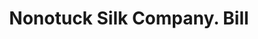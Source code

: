 ---
doi: 10.7916/D8MP6F8R
date_other: '1890'
date_other_textual: 1890-1899
form: printed ephemera
genre:
- Invoices
name:
- Nonotuck Silk Company
object_in_context_url: https://biggert.cul.columbia.edu/items/view/ave_biggert_00426
subject_hierarchical_geographic:
- Boston, Massachusetts, United States
subject_name:
- Nonotuck Silk Company
title: Nonotuck Silk Company. Bill
sort_title: Nonotuck Silk Company. Bill
call_number: ave_biggert_00426
coordinates:
- 42.35805555555556,-71.06361111111111
pid: ave_biggert_00426
identifiers: ave_biggert_00426
permalink: /biggert/ave_biggert_00426/
layout: iiif-image-page
---
